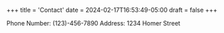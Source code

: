 +++
title = 'Contact'
date = 2024-02-17T16:53:49-05:00
draft = false
+++

Phone Number: (123)-456-7890
Address: 1234 Homer Street